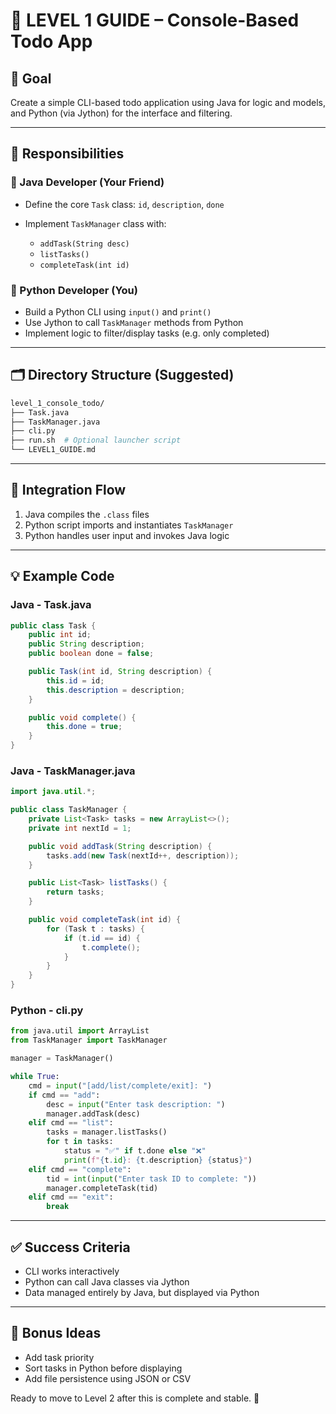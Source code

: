 # 📘 LEVEL 1 GUIDE – Console-Based Todo App

## 🎯 Goal

Create a simple CLI-based todo application using Java for logic and models, and Python (via Jython) for the interface and filtering.

---

## 👥 Responsibilities

### 🧠 Java Developer (Your Friend)

* Define the core `Task` class: `id`, `description`, `done`
* Implement `TaskManager` class with:

  * `addTask(String desc)`
  * `listTasks()`
  * `completeTask(int id)`

### 🐍 Python Developer (You)

* Build a Python CLI using `input()` and `print()`
* Use Jython to call `TaskManager` methods from Python
* Implement logic to filter/display tasks (e.g. only completed)

---

## 🗂 Directory Structure (Suggested)

```bash
level_1_console_todo/
├── Task.java
├── TaskManager.java
├── cli.py
├── run.sh  # Optional launcher script
└── LEVEL1_GUIDE.md
```

---

## 🔁 Integration Flow

1. Java compiles the `.class` files
2. Python script imports and instantiates `TaskManager`
3. Python handles user input and invokes Java logic

---

## 💡 Example Code

### Java - Task.java

```java
public class Task {
    public int id;
    public String description;
    public boolean done = false;

    public Task(int id, String description) {
        this.id = id;
        this.description = description;
    }

    public void complete() {
        this.done = true;
    }
}
```

### Java - TaskManager.java

```java
import java.util.*;

public class TaskManager {
    private List<Task> tasks = new ArrayList<>();
    private int nextId = 1;

    public void addTask(String description) {
        tasks.add(new Task(nextId++, description));
    }

    public List<Task> listTasks() {
        return tasks;
    }

    public void completeTask(int id) {
        for (Task t : tasks) {
            if (t.id == id) {
                t.complete();
            }
        }
    }
}
```

### Python - cli.py

```python
from java.util import ArrayList
from TaskManager import TaskManager

manager = TaskManager()

while True:
    cmd = input("[add/list/complete/exit]: ")
    if cmd == "add":
        desc = input("Enter task description: ")
        manager.addTask(desc)
    elif cmd == "list":
        tasks = manager.listTasks()
        for t in tasks:
            status = "✅" if t.done else "❌"
            print(f"{t.id}: {t.description} {status}")
    elif cmd == "complete":
        tid = int(input("Enter task ID to complete: "))
        manager.completeTask(tid)
    elif cmd == "exit":
        break
```

---

## ✅ Success Criteria

* CLI works interactively
* Python can call Java classes via Jython
* Data managed entirely by Java, but displayed via Python

---

## 🧪 Bonus Ideas

* Add task priority
* Sort tasks in Python before displaying
* Add file persistence using JSON or CSV

Ready to move to Level 2 after this is complete and stable. 🚦
